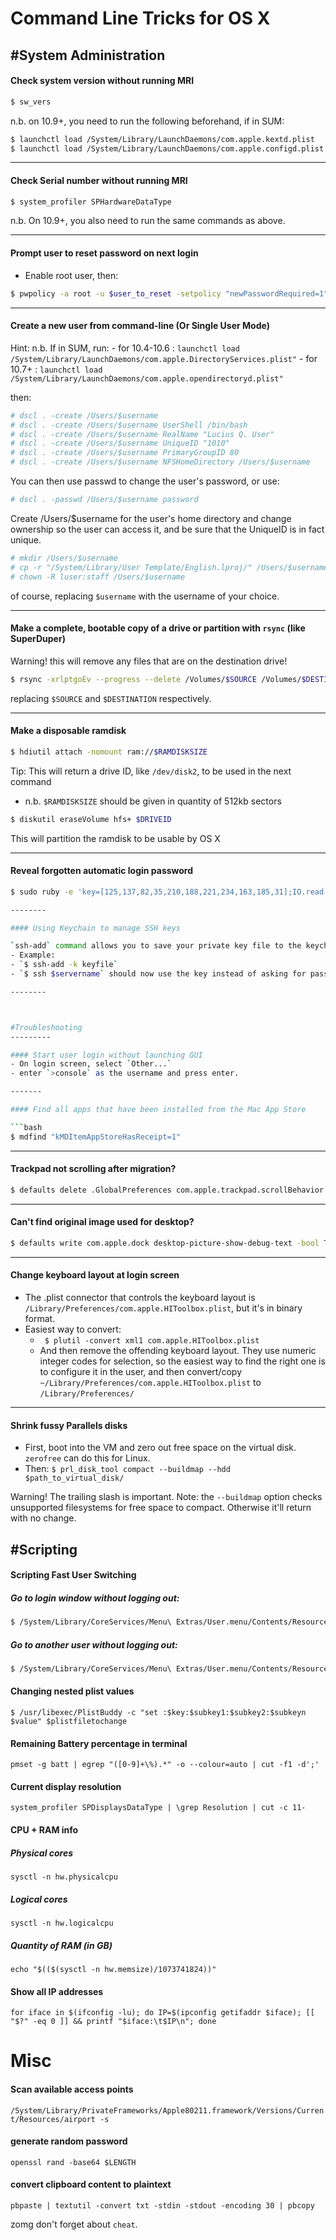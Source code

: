 Command Line Tricks for OS X 
================

#System Administration
---------

#### Check system version without running MRI

```bash
$ sw_vers
```

n.b. on 10.9+, you need to run the following beforehand, if in SUM:
```bash
$ launchctl load /System/Library/LaunchDaemons/com.apple.kextd.plist
$ launchctl load /System/Library/LaunchDaemons/com.apple.configd.plist
```
------
#### Check Serial number without running MRI

```bash
$ system_profiler SPHardwareDataType
```
n.b. On 10.9+, you also need to run the same commands as above.

------

#### Prompt user to reset password on next login

- Enable root user, then:

```bash
$ pwpolicy -a root -u $user_to_reset -setpolicy "newPasswordRequired=1"
```
------

#### Create a new user from command-line (Or Single User Mode)

Hint: n.b. If in SUM, run:
	- for 10.4-10.6 : `launchctl load /System/Library/LaunchDaemons/com.apple.DirectoryServices.plist"`
	- for 10.7+ : `launchctl load /System/Library/LaunchDaemons/com.apple.opendirectoryd.plist"`

then:

```bash
# dscl . -create /Users/$username
# dscl . -create /Users/$username UserShell /bin/bash
# dscl . -create /Users/$username RealName "Lucius Q. User"
# dscl . -create /Users/$username UniqueID "1010"
# dscl . -create /Users/$username PrimaryGroupID 80
# dscl . -create /Users/$username NFSHomeDirectory /Users/$username
```

You can then use passwd to change the user's password, or use:

```bash
# dscl . -passwd /Users/$username password
```

Create /Users/$username for the user's home directory and change ownership so the user can access it, and be sure that the UniqueID is in fact unique.
```bash
# mkdir /Users/$username
# cp -r "/System/Library/User Template/English.lproj/" /Users/$username
# chown -R luser:staff /Users/$username
```

of course, replacing `$username` with the username of your choice. 

------

#### Make a complete, bootable copy of a drive or partition with `rsync` (like SuperDuper)

Warning! this will remove any files that are on the destination drive!

```bash
$ rsync -xrlptgoEv --progress --delete /Volumes/$SOURCE /Volumes/$DESTINATION
```
replacing `$SOURCE` and `$DESTINATION` respectively.

-------

#### Make a disposable ramdisk

```bash
$ hdiutil attach -nomount ram://$RAMDISKSIZE
``` 
Tip: This will return a drive ID, like `/dev/disk2`, to be used in the next command
- n.b. `$RAMDISKSIZE` should be given in quantity of 512kb sectors

```bash
$ diskutil eraseVolume hfs+ $DRIVEID
``` 
This will partition the ramdisk to be usable by OS X

--------

#### Reveal forgotten automatic login password

```bash
$ sudo ruby -e 'key=[125,137,82,35,210,188,221,234,163,185,31];IO.read("/etc/kcpassword").bytes.each_with_index{|b,i|break if key.include?(b);print [b^key[i%key.size]].pack("U*")}'```

--------

#### Using Keychain to manage SSH keys

`ssh-add` command allows you to save your private key file to the keychain instead of using `~/.ssh/`
- Example:
- `$ ssh-add -k keyfile`
- `$ ssh $servername` should now use the key instead of asking for password.

--------



#Troubleshooting
---------

#### Start user login without launching GUI
- On login screen, select `Other...`
- enter `>console` as the username and press enter.

-------

#### Find all apps that have been installed from the Mac App Store

```bash
$ mdfind "kMDItemAppStoreHasReceipt=1"
```

------

#### Trackpad not scrolling after migration?

```bash
$ defaults delete .GlobalPreferences com.apple.trackpad.scrollBehavior
```

------

#### Can't find original image used for desktop?

```bash
$ defaults write com.apple.dock desktop-picture-show-debug-text -bool TRUE; killall Dock
```

------

#### Change keyboard layout at login screen

- The .plist connector that controls the keyboard layout is `/Library/Preferences/com.apple.HIToolbox.plist`, but it's in binary format. 
- Easiest way to convert:
	+ ` $ plutil -convert xml1 com.apple.HIToolbox.plist`
	+ And then remove the offending keyboard layout.  They use numeric integer codes for selection, so the easiest way to find the right one is to configure it in the user, and then convert/copy `~/Library/Preferences/com.apple.HIToolbox.plist` to `/Library/Preferences/`

------

#### Shrink fussy Parallels disks

- First, boot into the VM and zero out free space on the virtual disk. `zerofree` can do this for Linux.
- Then: 
`$ prl_disk_tool compact --buildmap --hdd $path_to_virtual_disk/`

Warning! The trailing slash is important. 
Note: the `--buildmap` option checks unsupported filesystems for free space to compact. Otherwise it'll return with no change.


#Scripting
----------

#### Scripting Fast User Switching

##### Go to login window without logging out:
```bash
$ /System/Library/CoreServices/Menu\ Extras/User.menu/Contents/Resources/CGSession -suspend
```

##### Go to another user without logging out:
```bash
$ /System/Library/CoreServices/Menu\ Extras/User.menu/Contents/Resources/CGSession -switchToUserID $UID_OR_SHORTNAME
```


#### Changing nested plist values

```
$ /usr/libexec/PlistBuddy -c "set :$key:$subkey1:$subkey2:$subkeyn $value" $plistfiletochange
```

#### Remaining Battery percentage in terminal
`pmset -g batt | egrep "([0-9]+\%).*" -o --colour=auto | cut -f1 -d';'`

#### Current display resolution
`system_profiler SPDisplaysDataType | \grep Resolution | cut -c 11-`

#### CPU + RAM info
##### Physical cores
`sysctl -n hw.physicalcpu`
##### Logical cores
`sysctl -n hw.logicalcpu`
##### Quantity of RAM (in GB)
`echo "$(($(sysctl -n hw.memsize)/1073741824))"`

#### Show all IP addresses

`for iface in $(ifconfig -lu); do IP=$(ipconfig getifaddr $iface); [[ "$?" -eq 0 ]] && printf "$iface:\t$IP\n"; done`

# Misc

#### Scan available access points

`/System/Library/PrivateFrameworks/Apple80211.framework/Versions/Current/Resources/airport -s`

#### generate random password

`openssl rand -base64 $LENGTH`

#### convert clipboard content to plaintext

`pbpaste | textutil -convert txt -stdin -stdout -encoding 30 | pbcopy`

zomg don't forget about `cheat`.

